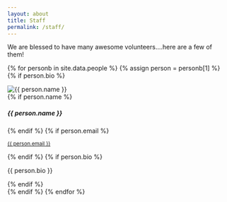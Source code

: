 ```yaml
---
layout: about
title: Staff
permalink: /staff/
---
```


We are blessed to have many awesome volunteers....here are a few of them!

{% for personb in site.data.people %}
{% assign person = personb[1] %}
{% if person.bio %}
<div class="shadow-card card">
    <img class="person-img col-3" src="{{ site.url }}/images/people/{{ person.img }}" alt="{{ person.name }}">
    <div class="person-body">
        {% if person.name %}<h5 class="person-title">{{ person.name }}</h5>{% endif %}
        {% if person.email %}<p class="person-email"><small class="text-muted"><a href="mailto:{{ person.email }}">{{ person.email }}</a></small></p>{% endif %}
        {% if person.bio %}<p class="person-text">{{ person.bio }}</p>{% endif %}
    </div>
</div>
{% endif %}
{% endfor %}
